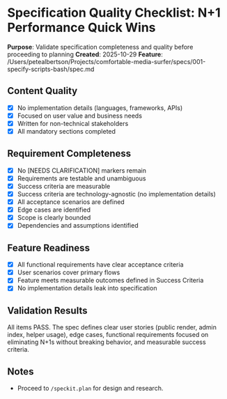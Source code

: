 # Specification Quality Checklist: N+1 Performance Quick Wins

**Purpose**: Validate specification completeness and quality before proceeding to planning
**Created**: 2025-10-29
**Feature**: /Users/petealbertson/Projects/comfortable-media-surfer/specs/001-specify-scripts-bash/spec.md

## Content Quality

- [x] No implementation details (languages, frameworks, APIs)
- [x] Focused on user value and business needs
- [x] Written for non-technical stakeholders
- [x] All mandatory sections completed

## Requirement Completeness

- [x] No [NEEDS CLARIFICATION] markers remain
- [x] Requirements are testable and unambiguous
- [x] Success criteria are measurable
- [x] Success criteria are technology-agnostic (no implementation details)
- [x] All acceptance scenarios are defined
- [x] Edge cases are identified
- [x] Scope is clearly bounded
- [x] Dependencies and assumptions identified

## Feature Readiness

- [x] All functional requirements have clear acceptance criteria
- [x] User scenarios cover primary flows
- [x] Feature meets measurable outcomes defined in Success Criteria
- [x] No implementation details leak into specification

## Validation Results

All items PASS. The spec defines clear user stories (public render, admin index, helper usage), edge cases,
functional requirements focused on eliminating N+1s without breaking behavior, and measurable success criteria.

## Notes

- Proceed to `/speckit.plan` for design and research.
